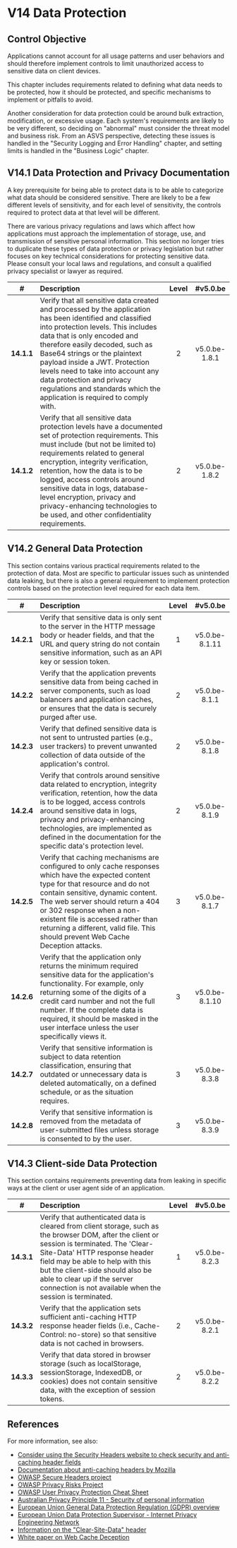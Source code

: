 # V14 Data Protection

## Control Objective

Applications cannot account for all usage patterns and user behaviors and should therefore implement controls to limit unauthorized access to sensitive data on client devices.

This chapter includes requirements related to defining what data needs to be protected, how it should be protected, and specific mechanisms to implement or pitfalls to avoid.

Another consideration for data protection could be around bulk extraction, modification, or excessive usage. Each system's requirements are likely to be very different, so deciding on "abnormal" must consider the threat model and business risk. From an ASVS perspective, detecting these issues is handled in the "Security Logging and Error Handling" chapter, and setting limits is handled in the "Business Logic" chapter.

## V14.1 Data Protection and Privacy Documentation

A key prerequisite for being able to protect data is to be able to categorize what data should be considered sensitive. There are likely to be a few different levels of sensitivity, and for each level of sensitivity, the controls required to protect data at that level will be different.

There are various privacy regulations and laws which affect how applications must approach the implementation of storage, use, and transmission of sensitive personal information. This section no longer tries to duplicate these types of data protection or privacy legislation but rather focuses on key technical considerations for protecting sensitive data. Please consult your local laws and regulations, and consult a qualified privacy specialist or lawyer as required.

| # | Description | Level | #v5.0.be |
| :---: | :--- | :---: | :---: |
| **14.1.1** | Verify that all sensitive data created and processed by the application has been identified and classified into protection levels. This includes data that is only encoded and therefore easily decoded, such as Base64 strings or the plaintext payload inside a JWT. Protection levels need to take into account any data protection and privacy regulations and standards which the application is required to comply with. | 2 | v5.0.be-1.8.1 |
| **14.1.2** | Verify that all sensitive data protection levels have a documented set of protection requirements. This must include (but not be limited to) requirements related to general encryption, integrity verification, retention, how the data is to be logged, access controls around sensitive data in logs, database-level encryption, privacy and privacy-enhancing technologies to be used, and other confidentiality requirements. | 2 | v5.0.be-1.8.2 |

## V14.2 General Data Protection

This section contains various practical requirements related to the protection of data. Most are specific to particular issues such as unintended data leaking, but there is also a general requirement to implement protection controls based on the protection level required for each data item.

| # | Description | Level | #v5.0.be |
| :---: | :--- | :---: | :---: |
| **14.2.1** | Verify that sensitive data is only sent to the server in the HTTP message body or header fields, and that the URL and query string do not contain sensitive information, such as an API key or session token. | 1 | v5.0.be-8.1.11 |
| **14.2.2** | Verify that the application prevents sensitive data from being cached in server components, such as load balancers and application caches, or ensures that the data is securely purged after use. | 2 | v5.0.be-8.1.1 |
| **14.2.3** | Verify that defined sensitive data is not sent to untrusted parties (e.g., user trackers) to prevent unwanted collection of data outside of the application's control. | 2 | v5.0.be-8.1.8 |
| **14.2.4** | Verify that controls around sensitive data related to encryption, integrity verification, retention, how the data is to be logged, access controls around sensitive data in logs, privacy and privacy-enhancing technologies, are implemented as defined in the documentation for the specific data's protection level. | 2 | v5.0.be-8.1.9 |
| **14.2.5** | Verify that caching mechanisms are configured to only cache responses which have the expected content type for that resource and do not contain sensitive, dynamic content. The web server should return a 404 or 302 response when a non-existent file is accessed rather than returning a different, valid file. This should prevent Web Cache Deception attacks. | 3 | v5.0.be-8.1.7 |
| **14.2.6** | Verify that the application only returns the minimum required sensitive data for the application's functionality. For example, only returning some of the digits of a credit card number and not the full number. If the complete data is required, it should be masked in the user interface unless the user specifically views it. | 3 | v5.0.be-8.1.10 |
| **14.2.7** | Verify that sensitive information is subject to data retention classification, ensuring that outdated or unnecessary data is deleted automatically, on a defined schedule, or as the situation requires. | 3 | v5.0.be-8.3.8 |
| **14.2.8** | Verify that sensitive information is removed from the metadata of user-submitted files unless storage is consented to by the user. | 3 | v5.0.be-8.3.9 |

## V14.3 Client-side Data Protection

This section contains requirements preventing data from leaking in specific ways at the client or user agent side of an application.

| # | Description | Level | #v5.0.be |
| :---: | :--- | :---: | :---: |
| **14.3.1** | Verify that authenticated data is cleared from client storage, such as the browser DOM, after the client or session is terminated. The 'Clear-Site-Data' HTTP response header field may be able to help with this but the client-side should also be able to clear up if the server connection is not available when the session is terminated. | 1 | v5.0.be-8.2.3 |
| **14.3.2** | Verify that the application sets sufficient anti-caching HTTP response header fields (i.e., Cache-Control: no-store) so that sensitive data is not cached in browsers. | 2 | v5.0.be-8.2.1 |
| **14.3.3** | Verify that data stored in browser storage (such as localStorage, sessionStorage, IndexedDB, or cookies) does not contain sensitive data, with the exception of session tokens. | 2 | v5.0.be-8.2.2 |

## References

For more information, see also:

* [Consider using the Security Headers website to check security and anti-caching header fields](https://securityheaders.com/)
* [Documentation about anti-caching headers by Mozilla](https://developer.mozilla.org/en-US/docs/Web/HTTP/Caching)
* [OWASP Secure Headers project](https://owasp.org/www-project-secure-headers/)
* [OWASP Privacy Risks Project](https://owasp.org/www-project-top-10-privacy-risks/)
* [OWASP User Privacy Protection Cheat Sheet](https://cheatsheetseries.owasp.org/cheatsheets/User_Privacy_Protection_Cheat_Sheet.html)
* [Australian Privacy Principle 11 - Security of personal information](https://www.oaic.gov.au/privacy/australian-privacy-principles/australian-privacy-principles-guidelines/chapter-11-app-11-security-of-personal-information)
* [European Union General Data Protection Regulation (GDPR) overview](https://www.edps.europa.eu/data-protection_en)
* [European Union Data Protection Supervisor - Internet Privacy Engineering Network](https://www.edps.europa.eu/data-protection/ipen-internet-privacy-engineering-network_en)
* [Information on the "Clear-Site-Data" header](https://developer.mozilla.org/en-US/docs/Web/HTTP/Headers/Clear-Site-Data)
* [White paper on Web Cache Deception](https://www.blackhat.com/docs/us-17/wednesday/us-17-Gil-Web-Cache-Deception-Attack-wp.pdf)
